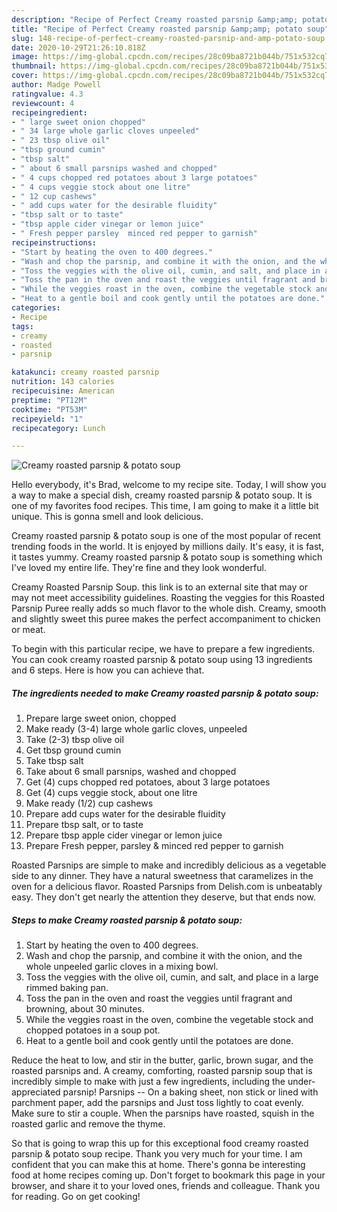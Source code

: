 ```yaml
---
description: "Recipe of Perfect Creamy roasted parsnip &amp;amp; potato soup"
title: "Recipe of Perfect Creamy roasted parsnip &amp;amp; potato soup"
slug: 148-recipe-of-perfect-creamy-roasted-parsnip-and-amp-potato-soup
date: 2020-10-29T21:26:10.818Z
image: https://img-global.cpcdn.com/recipes/28c09ba8721b044b/751x532cq70/creamy-roasted-parsnip-potato-soup-recipe-main-photo.jpg
thumbnail: https://img-global.cpcdn.com/recipes/28c09ba8721b044b/751x532cq70/creamy-roasted-parsnip-potato-soup-recipe-main-photo.jpg
cover: https://img-global.cpcdn.com/recipes/28c09ba8721b044b/751x532cq70/creamy-roasted-parsnip-potato-soup-recipe-main-photo.jpg
author: Madge Powell
ratingvalue: 4.3
reviewcount: 4
recipeingredient:
- " large sweet onion chopped"
- " 34 large whole garlic cloves unpeeled"
- " 23 tbsp olive oil"
- "tbsp ground cumin"
- "tbsp salt"
- " about 6 small parsnips washed and chopped"
- " 4 cups chopped red potatoes about 3 large potatoes"
- " 4 cups veggie stock about one litre"
- " 12 cup cashews"
- " add cups water for the desirable fluidity"
- "tbsp salt or to taste"
- "tbsp apple cider vinegar or lemon juice"
- " Fresh pepper parsley  minced red pepper to garnish"
recipeinstructions:
- "Start by heating the oven to 400 degrees."
- "Wash and chop the parsnip, and combine it with the onion, and the whole unpeeled garlic cloves in a mixing bowl."
- "Toss the veggies with the olive oil, cumin, and salt, and place in a large rimmed baking pan."
- "Toss the pan in the oven and roast the veggies until fragrant and browning, about 30 minutes."
- "While the veggies roast in the oven, combine the vegetable stock and chopped potatoes in a soup pot."
- "Heat to a gentle boil and cook gently until the potatoes are done."
categories:
- Recipe
tags:
- creamy
- roasted
- parsnip

katakunci: creamy roasted parsnip 
nutrition: 143 calories
recipecuisine: American
preptime: "PT12M"
cooktime: "PT53M"
recipeyield: "1"
recipecategory: Lunch

---
```



![Creamy roasted parsnip &amp; potato soup](https://img-global.cpcdn.com/recipes/28c09ba8721b044b/751x532cq70/creamy-roasted-parsnip-potato-soup-recipe-main-photo.jpg)

Hello everybody, it's Brad, welcome to my recipe site. Today, I will show you a way to make a special dish, creamy roasted parsnip &amp; potato soup. It is one of my favorites food recipes. This time, I am going to make it a little bit unique. This is gonna smell and look delicious.

Creamy roasted parsnip &amp; potato soup is one of the most popular of recent trending foods in the world. It is enjoyed by millions daily. It's easy, it is fast, it tastes yummy. Creamy roasted parsnip &amp; potato soup is something which I've loved my entire life. They're fine and they look wonderful.

Creamy Roasted Parsnip Soup. this link is to an external site that may or may not meet accessibility guidelines. Roasting the veggies for this Roasted Parsnip Puree really adds so much flavor to the whole dish. Creamy, smooth and slightly sweet this puree makes the perfect accompaniment to chicken or meat.


To begin with this particular recipe, we have to prepare a few ingredients. You can cook creamy roasted parsnip &amp; potato soup using 13 ingredients and 6 steps. Here is how you can achieve that.

<!--inarticleads1-->

##### The ingredients needed to make Creamy roasted parsnip &amp; potato soup:

1. Prepare  large sweet onion, chopped
1. Make ready  (3-4) large whole garlic cloves, unpeeled
1. Take  (2-3) tbsp olive oil
1. Get tbsp ground cumin
1. Take tbsp salt
1. Take  about 6 small parsnips, washed and chopped
1. Get  (4) cups chopped red potatoes, about 3 large potatoes
1. Get  (4) cups veggie stock, about one litre
1. Make ready  (1/2) cup cashews
1. Prepare  add cups water for the desirable fluidity
1. Prepare tbsp salt, or to taste
1. Prepare tbsp apple cider vinegar or lemon juice
1. Prepare  Fresh pepper, parsley &amp; minced red pepper to garnish


Roasted Parsnips are simple to make and incredibly delicious as a vegetable side to any dinner. They have a natural sweetness that caramelizes in the oven for a delicious flavor. Roasted Parsnips from Delish.com is unbeatably easy. They don&#39;t get nearly the attention they deserve, but that ends now. 

<!--inarticleads2-->

##### Steps to make Creamy roasted parsnip &amp; potato soup:

1. Start by heating the oven to 400 degrees.
1. Wash and chop the parsnip, and combine it with the onion, and the whole unpeeled garlic cloves in a mixing bowl.
1. Toss the veggies with the olive oil, cumin, and salt, and place in a large rimmed baking pan.
1. Toss the pan in the oven and roast the veggies until fragrant and browning, about 30 minutes.
1. While the veggies roast in the oven, combine the vegetable stock and chopped potatoes in a soup pot.
1. Heat to a gentle boil and cook gently until the potatoes are done.


Reduce the heat to low, and stir in the butter, garlic, brown sugar, and the roasted parsnips and. A creamy, comforting, roasted parsnip soup that is incredibly simple to make with just a few ingredients, including the under-appreciated parsnip! Parsnips -- On a baking sheet, non stick or lined with parchment paper, add the parsnips and Just toss lightly to coat evenly. Make sure to stir a couple. When the parsnips have roasted, squish in the roasted garlic and remove the thyme. 

So that is going to wrap this up for this exceptional food creamy roasted parsnip &amp; potato soup recipe. Thank you very much for your time. I am confident that you can make this at home. There's gonna be interesting food at home recipes coming up. Don't forget to bookmark this page in your browser, and share it to your loved ones, friends and colleague. Thank you for reading. Go on get cooking!
